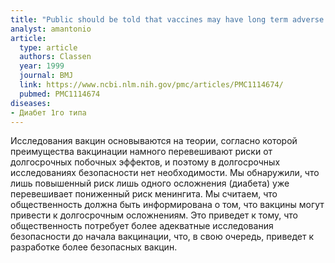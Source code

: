 ```yaml
---
title: "Public should be told that vaccines may have long term adverse effects"
analyst: amantonio
article:
  type: article
  authors: Classen
  year: 1999
  journal: BMJ
  link: https://www.ncbi.nlm.nih.gov/pmc/articles/PMC1114674/
  pubmed: PMC1114674
diseases:
- Диабет 1го типа
---
```


Исследования вакцин основываются на теории, согласно которой преимущества вакцинации намного перевешивают риски от долгосрочных побочных эффектов, и поэтому в долгосрочных исследованиях безопасности нет необходимости.
Мы обнаружили, что лишь повышенный риск лишь одного осложнения (диабета) уже перевешивает пониженный риск менингита. Мы считаем, что общественность должна быть информирована о том, что вакцины могут привести к долгосрочным осложнениям. Это приведет к тому, что общественность потребует более адекватные исследования безопасности до начала вакцинации, что, в свою очередь, приведет к разработке более безопасных вакцин.
